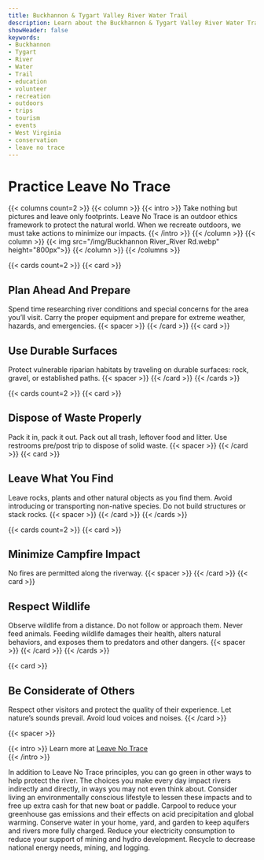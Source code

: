 ```yaml
---
title: Buckhannon & Tygart Valley River Water Trail
description: Learn about the Buckhannon & Tygart Valley River Water Trail leave no trace practices.
showHeader: false
keywords:
- Buckhannon
- Tygart
- River
- Water
- Trail
- education
- volunteer
- recreation
- outdoors
- trips
- tourism
- events
- West Virginia
- conservation
- leave no trace
---
```


# Practice Leave No Trace


{{< columns count=2 >}}
{{< column >}}
{{< intro >}}
Take nothing but pictures and leave only footprints. Leave No Trace is an outdoor ethics framework to protect the natural world. When we recreate outdoors, we must take actions to minimize our impacts. 
{{< /intro >}}
{{< /column >}}
{{< column >}}
{{< img src="/img/Buckhannon River_River Rd.webp" height="800px">}}
{{< /column >}}
{{< /columns >}}

<!--
You can help protect our Water Trail by following these principles:
- Plan Ahead And Prepare: Spend time researching river conditions and special concerns for the area you’ll visit. Carry the proper equipment and prepare for extreme weather, hazards, and emergencies.
- Use Durable Surfaces: Protect vulnerable riparian habitats by traveling on durable surfaces: rock, gravel, or established paths. 
- Dispose of Waste Properly: Pack it in, pack it out. Pack out all trash, leftover food and litter. Use restrooms pre/post trip to dispose of solid waste. 
- Leave What You Find: Leave rocks, plants and other natural objects as you find them. Avoid introducing or transporting non-native species. Do not build structures or stack rocks. 
- Minimize Campfire Impact: No fires are permitted along the riverway. 
- Respect Wildlife: Observe wildlife from a distance. Do not follow or approach them. Never feed animals. Feeding wildlife damages their health, alters natural behaviors, and exposes them to predators and other dangers.
- Be Considerate of Others: Respect other visitors and protect the quality of their experience. Let nature’s sounds prevail. Avoid loud voices and noises.
-->

{{< cards count=2 >}}
{{< card >}}
## Plan Ahead And Prepare
Spend time researching river conditions and special concerns for the area you’ll visit. Carry the proper equipment and prepare for extreme weather, hazards, and emergencies.
{{< spacer >}}
{{< /card >}}
{{< card >}}
## Use Durable Surfaces
Protect vulnerable riparian habitats by traveling on durable surfaces: rock, gravel, or established paths. 
{{< spacer >}}
{{< /card >}}
{{< /cards >}}

{{< cards count=2 >}}
{{< card >}}
## Dispose of Waste Properly
Pack it in, pack it out. Pack out all trash, leftover food and litter. Use restrooms pre/post trip to dispose of solid waste. 
{{< spacer >}}
{{< /card >}}
{{< card >}}
## Leave What You Find
Leave rocks, plants and other natural objects as you find them. Avoid introducing or transporting non-native species. Do not build structures or stack rocks. 
{{< spacer >}}
{{< /card >}}
{{< /cards >}}

{{< cards count=2 >}}
{{< card >}}
## Minimize Campfire Impact
No fires are permitted along the riverway. 
{{< spacer >}}
{{< /card >}}
{{< card >}}
## Respect Wildlife
Observe wildlife from a distance. Do not follow or approach them. Never feed animals. Feeding wildlife damages their health, alters natural behaviors, and exposes them to predators and other dangers.
{{< spacer >}}
{{< /card >}}
{{< /cards >}}

{{< card >}}
## Be Considerate of Others
Respect other visitors and protect the quality of their experience. Let nature’s sounds prevail. Avoid loud voices and noises.
{{< /card >}}

{{< spacer >}}

{{< intro >}}
Learn more at [Leave No Trace](https://lnt.org/)  
{{< /intro >}}

In addition to Leave No Trace principles, you can go green in other ways to help protect the river. The choices you make every day impact rivers indirectly and directly, in ways you may not even think about. Consider living an environmentally conscious lifestyle to lessen these impacts and to free up extra cash for that new boat or paddle. Carpool to reduce your greenhouse gas emissions and their effects on acid precipitation and global warming. Conserve water in your home, yard, and garden to keep aquifers and rivers more fully charged. Reduce your electricity consumption to reduce your support of mining and hydro development. Recycle to decrease national energy needs, mining, and logging.
